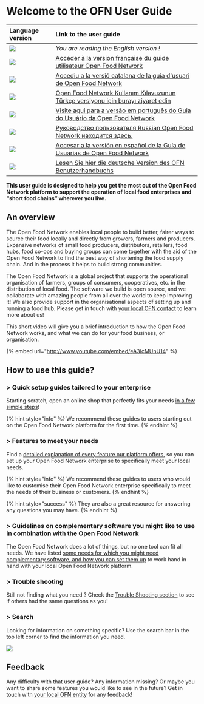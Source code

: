 # Welcome to the OFN User Guide

| Language version | Link to the user guide |
| :--- | :--- |
| ![](.gitbook/assets/capture-du-2019-09-26-00-38-19.png)  | _You are reading the English version !_ |
| ![](.gitbook/assets/capture-du-2019-09-26-00-38-01.png)  | [Accéder à la version française du guide utilisateur Open Food Network](https://ofn-user-guide.gitbook.io/guide-utilisateur-open-food-network/) |
| ![](.gitbook/assets/capture-du-2019-09-26-00-37-35.png)  | [Accediu a la versió catalana de la guia d'usuari de Open Food Network](https://guia.katuma.org/) |
| ![](.gitbook/assets/turkey.jpg)  | [Open Food Network Kullanım Kılavuzunun Türkçe versiyonu için burayı ziyaret edin](https://kilavuz.acikgida.com/) |
| ![](.gitbook/assets/brazil-flag-image-free-download.jpg)  | [Visite aqui para a versão em português do Guia do Usuário da Open Food Network](https://guia.openfoodbrasil.com.br/) |
| ![](.gitbook/assets/russia.jpg)  | [Руководство пользователя Russian Open Food Network находится здесь.](https://guide.openfoodnetwork.ru/) |
| ![](.gitbook/assets/flagge-spanien.jpg)  | [Accesar a la versión en español de la Guía de Usuarias de Open Food Network](https://app.gitbook.com/@ofn-user-guide/s/ofn-user-guide-master/v/es/) |
| ![](.gitbook/assets/flagge-deutschland.jpg) | [Lesen Sie hier die deutsche Version des OFN Benutzerhandbuchs](https://app.gitbook.com/@ofn-user-guide/s/ofn-user-guide-master/v/deutsch/) |

**This user guide is designed to help you get the most out of the Open Food Network platform to support the operation of local food enterprises and “short food chains” wherever you live.**

## An overview

The Open Food Network enables local people to build better, fairer ways to source their food locally and directly from growers, farmers and producers. Expansive networks of small food producers, distributors, retailers, food hubs, food co-ops and buying groups can come together with the aid of the Open Food Network to find the best way of shortening the food supply chain. And in the process it helps to build strong communities.

The Open Food Network is a global project that supports the operational organisation of farmers, groups of consumers, cooperatives, etc. in the distribution of local food. The software we build is open source, and we collaborate with amazing people from all over the world to keep improving it! We also provide support in the organisational aspects of setting up and running a food hub. Please get in touch with [your local OFN contact](local-ofn-organizations-and-contacts.md) to learn more about us!

This short video will give you a brief introduction to how the Open Food Network works, and what we can do for your food business, or organisation.

{% embed url="http://www.youtube.com/embed/eA3IcMUnU14" %}

## How to use this guide?

### &gt; Quick setup guides tailored to your enterprise

Starting scratch, open an online shop that perfectly fits your needs [in a few simple steps](your-quick-start-on-ofn-given-who-you-are.md)! 

{% hint style="info" %}
We recommend these guides to users starting out on the Open Food Network platform for the first time.
{% endhint %}

### &gt; Features to meet your needs

Find a [detailed explanation of every feature our platform offers](basic-features/), so you can set up your Open Food Network enterprise to specifically meet your local needs.

{% hint style="info" %}
We recommend these guides to users who would like to customise their Open Food Network enterprise specifically to meet the needs of their business or customers.
{% endhint %}

{% hint style="success" %}
They are also a great resource for answering any questions you may have.
{% endhint %}

### _&gt;_ Guidelines on complementary software you might like to use in combination with the Open Food Network

The Open Food Network does a lot of things, but no one tool can fit all needs. We have listed [some needs for which you might need complementary software, and how you can set them up](complementary-tools-software/) to work hand in hand with your local Open Food Network platform.

### &gt; Trouble shooting

Still not finding what you need ? Check the [Trouble Shooting section](trouble-shooting.md) to see if others had the same questions as you!

### &gt; Search

Looking for information on something specific? Use the search bar in the top left corner to find the information you need.

![](.gitbook/assets/capture-du-2019-09-26-00-49-08.png)

## Feedback

Any difficulty with that user guide? Any information missing? Or maybe you want to share some features you would like to see in the future? Get in touch with [your local OFN entity](local-ofn-organizations-and-contacts.md) for any feedback!

